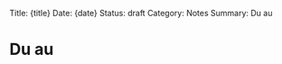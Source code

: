 <!-- desc: A custom template for weekly notes -->
Title: {title}
Date: {date}
Status: draft
Category: Notes
Summary: Du au

# Du au
